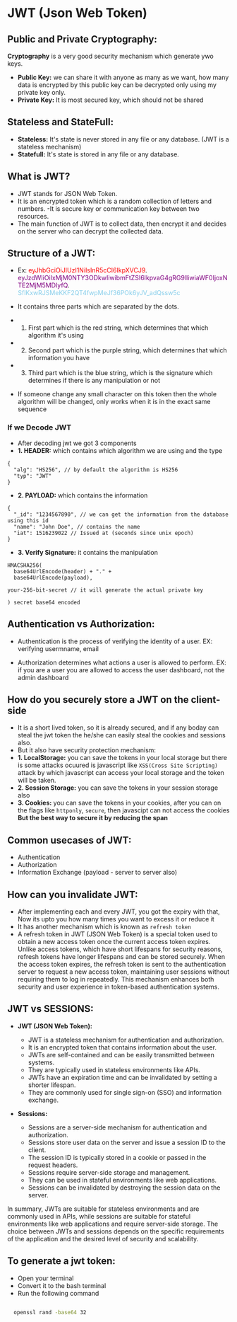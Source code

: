 # JWT (Json Web Token)

## Public and Private Cryptography:

__Cryptography__ is a very good security mechanism which generate ywo keys.
- __Public Key:__ we can share it with anyone as many as we want, how many data is encrypted by this public key can be decrypted only using my private key only. 
- __Private Key:__ It is most secured key, which should not be shared

## Stateless and StateFull:
- __Stateless:__ It's state is never stored in any file or any database. (JWT is a stateless mechanism)
- __Statefull:__ It's state is stored in any file or any database.

## What is JWT?
- JWT stands for JSON Web Token. 
- It is an encrypted token which is a random collection of letters and numbers. 
-It is secure key or communication key between two resources. 
- The main function of JWT is to collect data, then encrypt it and decides on the server who can decrypt the collected data.

## Structure of a JWT:
- Ex: <span style="color: red">eyJhbGciOiJIUzI1NiIsInR5cCI6IkpXVCJ9</span>.
<span style="color: purple">eyJzdWIiOiIxMjM0NTY3ODkwIiwibmFtZSI6IkpvaG4gRG9lIiwiaWF0IjoxNTE2MjM5MDIyfQ</span>.
<span style="color: skyblue">SflKxwRJSMeKKF2QT4fwpMeJf36POk6yJV_adQssw5c</span>

- It contains three parts which are separated by the dots.
- 1. First part which is the red string, which determines that which algorithm it's using
- 2. Second part which is the purple string, which determines that which information you have
- 3. Third part which is the blue string, which is the signature which determines if there is any manipulation or not 

- If someone change any small character on this token then the whole algorithm will be changed, only works when it is in the exact same sequence

### If we Decode JWT
- After decoding jwt we got 3 components
- __1. HEADER:__ which contains which algorithm we are using and the type
```
{
  "alg": "HS256", // by default the algorithm is HS256
  "typ": "JWT"
}
```
- __2. PAYLOAD:__ which contains the information
```
{
  "_id": "1234567890", // we can get the information from the database using this id
  "name": "John Doe", // contains the name
  "iat": 1516239022 // Issued at (seconds since unix epoch)
}
```
- __3. Verify Signature:__ it contains the manipulation
```
HMACSHA256(
  base64UrlEncode(header) + "." +
  base64UrlEncode(payload),
  
your-256-bit-secret // it will generate the actual private key 

) secret base64 encoded
```

## Authentication vs Authorization:

- Authentication is the process of verifying the identity of a user.
EX: verifying usermname, email

- Authorization determines what actions a user is allowed to perform.
EX: if you are a user you are allowed to access the user dashboard, not the admin dashboard

## How do you securely store a JWT on the client-side

- It is a short lived token, so it is already secured, and if any boday can steal the jwt token the he/she can easily steal the cookies and sessions also.
- But it also have security protection mechanism:
- __1. LocalStorage:__ you can save the tokens in your local storage but there is some attacks ocuured is javascript like `XSS(Cross Site Scripting)` attack by which javascript can access your local storage and the token will be taken.
- __2. Session Storage:__ you can save the tokens in your session storage also
- __3. Cookies:__ you can save the tokens in your cookies, after you can on the flags like `httponly`, `secure`, then javascipt can not access the cookies
__But the best way to secure it by reducing the span__

## Common usecases of JWT:
- Authentication
- Authorization
- Information Exchange (payload - server to server also)

## How can you invalidate JWT:
- After implementing each and every JWT, you got the expiry with that, Now its upto you how many times you want to excess it or reduce it
- It has another mechanism which is known as `refresh token`
- A refresh token in JWT (JSON Web Token) is a special token used to obtain a new access token once the current access token expires. Unlike access tokens, which have short lifespans for security reasons, refresh tokens have longer lifespans and can be stored securely. When the access token expires, the refresh token is sent to the authentication server to request a new access token, maintaining user sessions without requiring them to log in repeatedly. This mechanism enhances both security and user experience in token-based authentication systems.

## JWT vs SESSIONS:

- __JWT (JSON Web Token):__
    - JWT is a stateless mechanism for authentication and authorization.
    - It is an encrypted token that contains information about the user.
    - JWTs are self-contained and can be easily transmitted between systems.
    - They are typically used in stateless environments like APIs.
    - JWTs have an expiration time and can be invalidated by setting a shorter lifespan.
    - They are commonly used for single sign-on (SSO) and information exchange.

- __Sessions:__
    - Sessions are a server-side mechanism for authentication and authorization.
    - Sessions store user data on the server and issue a session ID to the client.
    - The session ID is typically stored in a cookie or passed in the request headers.
    - Sessions require server-side storage and management.
    - They can be used in stateful environments like web applications.
    - Sessions can be invalidated by destroying the session data on the server.

In summary, JWTs are suitable for stateless environments and are commonly used in APIs, while sessions are suitable for stateful environments like web applications and require server-side storage. The choice between JWTs and sessions depends on the specific requirements of the application and the desired level of security and scalability.

## To generate a jwt token:

- Open your terminal
- Convert it to the bash terminal
- Run the following command

```bash

  openssl rand -base64 32
```